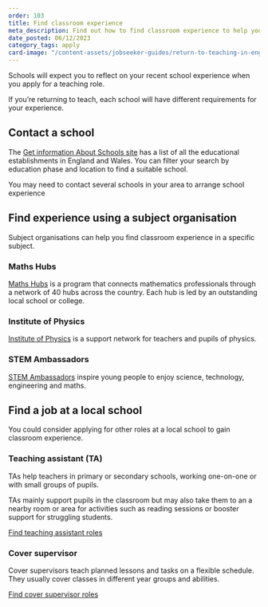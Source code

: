 ```yaml
---
order: 103
title: Find classroom experience
meta_description: Find out how to find classroom experience to help you return to teaching.
date_posted: 06/12/2023
category_tags: apply
card-image: "/content-assets/jobseeker-guides/return-to-teaching-in-england/find-classroom-experience.jpg"
---
```


Schools will expect you to reflect on your recent school experience when you apply for a teaching role. 

If you’re returning to teach, each school will have different requirements for your experience.

## Contact a school

The [Get information About Schools site](https://get-information-schools.service.gov.uk/?) has a list of all the educational establishments in England and Wales. You can filter your search by education phase and location to find a suitable school.

You may need to contact several schools in your area to arrange school experience

## Find experience using a subject organisation

Subject organisations can help you find classroom experience in a specific subject.

### Maths Hubs

[Maths Hubs](https://www.ncetm.org.uk/maths-hubs/?) is a program that connects mathematics professionals through a network of 40 hubs across the country. Each hub is led by an outstanding local school or college.

### Institute of Physics

[Institute of Physics](https://www.iop.org/) is a support network for teachers and pupils of physics.

### STEM Ambassadors

[STEM Ambassadors](https://www.stem.org.uk/stem-ambassadors) inspire young people to enjoy science, technology, engineering and maths.

## Find a job at a local school

You could consider applying for other roles at a local school to gain classroom experience.

### Teaching assistant (TA)

TAs help teachers in primary or secondary schools, working one-on-one or with small groups of pupils. 

TAs mainly support pupils in the classroom but may also take them to an a nearby room or area for activities such as reading sessions or booster support for struggling students.

[Find teaching assistant roles](/jobs?support_job_roles%5B%5D=teaching_assistant)

### Cover supervisor

Cover supervisors teach planned lessons and tasks on a flexible schedule. They usually cover classes in different year groups and abilities. 

[Find cover supervisor roles](/jobs?teaching_job_roles%5B%5D=&support_job_roles)